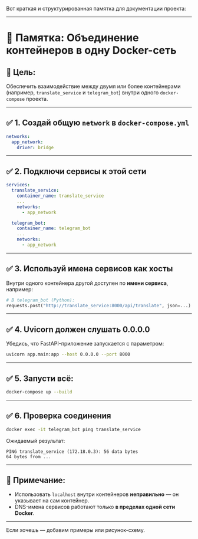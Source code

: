 Вот краткая и структурированная памятка для документации проекта:

---

# 📘 Памятка: Объединение контейнеров в одну Docker-сеть

## 🧩 Цель:
Обеспечить взаимодействие между двумя или более контейнерами (например, `translate_service` и `telegram_bot`) внутри одного `docker-compose` проекта.

---

## ✅ 1. Создай общую `network` в `docker-compose.yml`

```yaml
networks:
  app_network:
    driver: bridge
```

---

## ✅ 2. Подключи сервисы к этой сети

```yaml
services:
  translate_service:
    container_name: translate_service
    ...
    networks:
      - app_network

  telegram_bot:
    container_name: telegram_bot
    ...
    networks:
      - app_network
```

---

## ✅ 3. Используй имена сервисов как хосты

Внутри одного контейнера другой доступен по **имени сервиса**, например:

```python
# В telegram_bot (Python):
requests.post("http://translate_service:8000/api/translate", json=...)
```

---

## ✅ 4. Uvicorn должен слушать 0.0.0.0

Убедись, что FastAPI-приложение запускается с параметром:

```bash
uvicorn app.main:app --host 0.0.0.0 --port 8000
```

---

## ✅ 5. Запусти всё:

```bash
docker-compose up --build
```

---

## ✅ 6. Проверка соединения

```bash
docker exec -it telegram_bot ping translate_service
```

Ожидаемый результат:

```
PING translate_service (172.18.0.3): 56 data bytes
64 bytes from ...
```

---

## 📌 Примечание:
- Использовать `localhost` внутри контейнеров **неправильно** — он указывает на сам контейнер.
- DNS-имена сервисов работают только **в пределах одной сети Docker**.

---

Если хочешь — добавим примеры или рисунок-схему.
